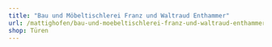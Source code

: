 ```yaml
---
title: "Bau und Möbeltischlerei Franz und Waltraud Enthammer"
url: /mattighofen/bau-und-moebeltischlerei-franz-und-waltraud-enthammer/
shop: Türen
---
```

